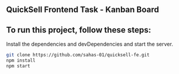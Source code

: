 ## QuickSell Frontend Task - Kanban Board

## To run this project, follow these steps:
Install the dependencies and devDependencies and start the server.

```sh
git clone https://github.com/sahas-01/quicksell-fe.git
npm install
npm start
```
